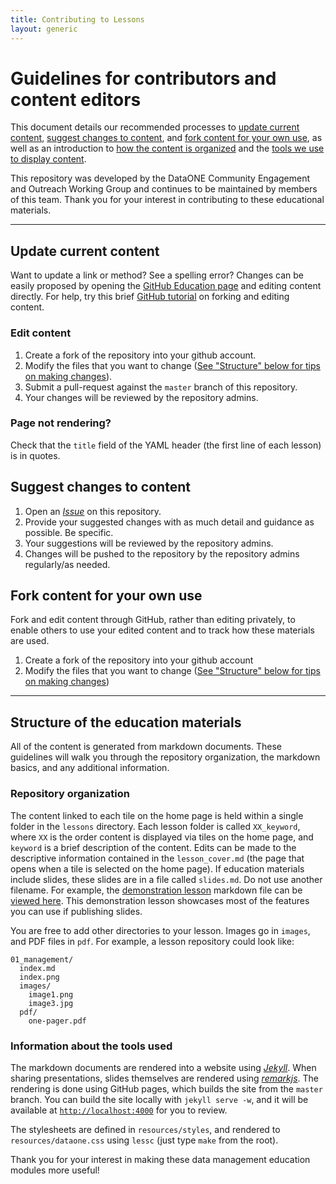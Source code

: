 ```yaml
---
title: Contributing to Lessons
layout: generic
---
```


# Guidelines for contributors and content editors

This document details our recommended processes to [update current content](#update), [suggest changes to content](#suggest), and [fork content for your own use](#fork), as well as an introduction to [how the content is organized](#structure) and the [tools we use to display content](#tools).

This repository was developed by the DataONE Community Engagement and Outreach Working Group and continues to be maintained by members of this team. Thank you for your interest in contributing to these educational materials.

---

## Update current content <a id="update"></a>
Want to update a link or method? See a spelling error? Changes can be easily proposed by opening the [GitHub Education page](http://github.com/DataONEorg/Education) and editing content directly. For help, try this brief [GitHub tutorial](https://guides.github.com/activities/forking/) on forking and editing content.

### Edit content

1. Create a fork of the repository into your github account.
2. Modify the files that you want to change ([See "Structure" below for tips on making changes](#structure)).
3. Submit a pull-request against the `master` branch of this repository.
4. Your changes will be reviewed by the repository admins.

### Page not rendering?

Check that the `title` field of the YAML header (the first line of each
lesson) is in quotes.

## Suggest changes to content <a id="suggest"></a>

1. Open an [*Issue*][issue] on this repository.
2. Provide your suggested changes with as much detail and guidance as possible. Be specific.
3. Your suggestions will be reviewed by the repository admins.
4. Changes will be pushed to the repository by the repository admins regularly/as needed.

[issue]: https://github.com/DataONEorg/Education/issues

## Fork content for your own use <a id="fork"></a>

Fork and edit content through GitHub, rather than editing privately, to enable others to use your edited content and to track how these materials are used.

1. Create a fork of the repository into your github account
2. Modify the files that you want to change ([See "Structure" below for tips on making changes](#structure))

___

## Structure of the education materials <a id="structure"></a>

All of the content is generated from markdown documents. These guidelines will walk
you through the repository organization, the markdown basics, and any additional
information.

### Repository organization

The content linked to each tile on the home page is held within a single folder in the `lessons` directory. Each lesson
folder is called `XX_keyword`, where `XX` is the order content is displayed via tiles on the home page, and `keyword` is
a brief description of the content. Edits can be made to the descriptive information contained in the `lesson_cover.md` (the page that opens when a tile is selected on the home page).  If education materials include slides, these slides are in a file called
`slides.md`. Do not use another filename. For example, the [demonstration
lesson][demolessonhtml] markdown file can be [viewed here][demolessonmd]. This
demonstration lesson showcases most of the features you can use if publishing slides.

[demolessonhtml]: https://dataoneorg.github.io/Education/lessons/00_markdown/index.html "Rendered demonstration lesson"
[demolessonmd]: https://github.com/DataONEorg/Education/blob/master/lessons/00_markdown/index.md "Raw markdown file for the demonstration lesson"

You are free to add other directories to your lesson. Images go in `images`, and
PDF files in `pdf`. For example, a lesson repository could look like:

~~~
01_management/
  index.md
  index.png
  images/
    image1.png
    image3.jpg
  pdf/
    one-pager.pdf
~~~

### Information about the tools used <a id="tools"></a>

The markdown documents are rendered into a website using [*Jekyll*][jekyll]. When sharing presentations, slides
themselves are rendered using [*remarkjs*][remark]. The rendering is done using GitHub
pages, which builds the site from the `master` branch. You can build the site
locally with `jekyll serve -w`, and it will be available at
[`http://localhost:4000`][local] for you to review.

[jekyll]: https://jekyllrb.com/ "Jekyll website"
[remark]: https://remarkjs.com/#1 "RemarkJS website"
[local]: http://localhost:4000

The stylesheets are defined in `resources/styles`, and rendered to
`resources/dataone.css` using `lessc` (just type `make` from the root).



Thank you for your interest in making these data management education modules more useful!
